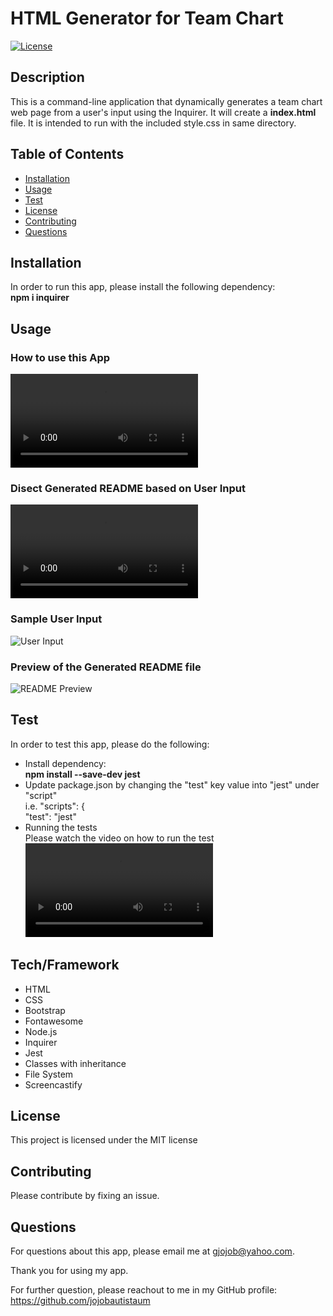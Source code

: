 
  # HTML Generator for Team Chart
  [![License](https://img.shields.io/badge/License-MIT-brightgreen.svg)](https://opensource.org/licenses/MIT)

  ## Description
  This is a command-line application that dynamically generates a team chart web page from a user's input using the Inquirer. It will create a **index.html** file. It is intended to run with the included style.css in same directory.

  ## Table of Contents
  * [Installation](#installation) 
  * [Usage](#usage) 
  * [Test](#test)
  * [License](#license)
  * [Contributing](#contributing) 
  * [Questions](#questions)

  ## Installation <a id="installation"></a>
  In order to run this app, please install the following dependency: <br />
  **npm i inquirer**

  ## Usage <a id="usage"></a> 
  ### How to use this App
  ![How to Use this App?](https://user-images.githubusercontent.com/90885263/144780497-c3f3e322-8a30-4200-bab9-a566bbd3b1a9.mp4)

  ### Disect Generated README based on User Input
  ![Disect README](https://user-images.githubusercontent.com/90885263/144787315-d3c869f2-9581-4b27-b342-5a31c6fec783.mp4)

  ### Sample User Input 
  ![User Input](./media/User_Input.jpg)

  ### Preview of the Generated README file
  ![README Preview](./media/README_Preview.jpg)

  ## Test <a id="test"></a>
  In order to test this app, please do the following: <br />
  * Install dependency: <br />
  **npm install --save-dev jest**
  * Update package.json by changing the "test" key value into "jest" under "script" <br />
  i.e. "scripts": { <br />
          "test": "jest"
  * Running the tests <br />
  Please watch the video on how to run the test <br />
  ![Running tests](https://user-images.githubusercontent.com/90885263/146708758-143cba01-bfbc-49b1-a0ca-d261dee58ca2.mp4)

  ## Tech/Framework
  * HTML
  * CSS
  * Bootstrap
  * Fontawesome
  * Node.js
  * Inquirer
  * Jest
  * Classes with inheritance
  * File System
  * Screencastify

  ## License <a id="license"></a>
  This project is licensed under the MIT license

  ## Contributing <a id="contributing"></a>
  Please contribute by fixing an issue.

  ## Questions <a id="questions"></a>
  For questions about this app, please email me at gjojob@yahoo.com.
  
  Thank you for using my app.

  For further question, please reachout to me in my GitHub profile: https://github.com/jojobautistaum
